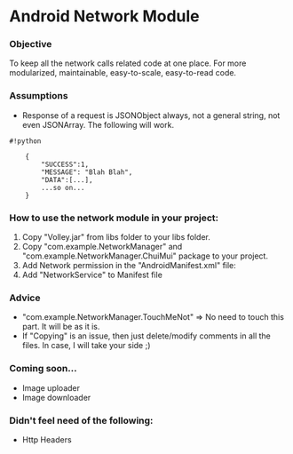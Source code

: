 # Android Network Module #


### Objective ###
To keep all the network calls related code at one place. For more modularized, maintainable, easy-to-scale, easy-to-read code.

### Assumptions ###
* Response of a request is JSONObject always, not a general string, not even JSONArray. The following will work.

	
```
#!python

    {
		"SUCCESS":1,
		"MESSAGE": "Blah Blah",
		"DATA":[...],
		...so on...
	}
```


### How to use the network module in your project: ###
1. Copy "Volley.jar" from libs folder to your libs folder.
2. Copy "com.example.NetworkManager" and "com.example.NetworkManager.ChuiMui" package to your project.
3. Add Network permission in the "AndroidManifest.xml" file:
	<uses-permission android:name="android.permission.INTERNET" />
4. Add "NetworkService" to Manifest file
	<service android:name="com.example.NetworkManager.NetworkService" ></service>

### Advice ###
* "com.example.NetworkManager.TouchMeNot" => No need to touch this part. It will be as it is.
* If "Copying" is an issue, then just delete/modify comments in all the files. In case, I will take your side ;)

### Coming soon... ###
* Image uploader
* Image downloader

### Didn't feel need of the following: ###
* Http Headers